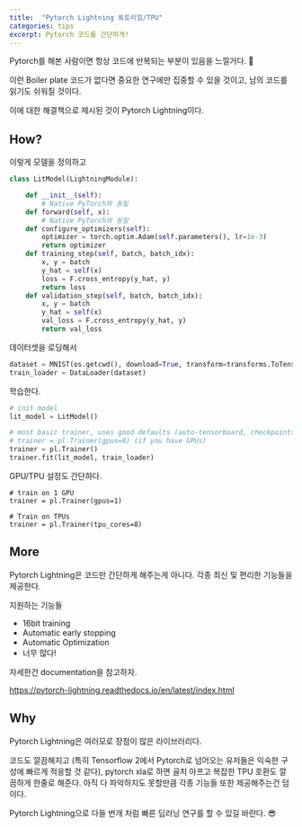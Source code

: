 ```yaml
---
title:  "Pytorch Lightning 튜토리얼/TPU"
categories: tips
excerpt: Pytorch 코드를 간단하게!
---
```

Pytorch를 해본 사람이면 항상 코드에 반복되는 부분이 있음을 느낄거다. :thinking:	

이런 Boiler plate 코드가 없다면 중요한 연구에만 집중할 수 있을 것이고, 남의 코드를 읽기도 쉬워질 것이다. 

이에 대한 해결책으로 제시된 것이 Pytorch Lightning이다.

## How?
이렇게 모델을 정의하고
```python
class LitModel(LightningModule):

    def __init__(self):
        # Native PyTorch와 동일
    def forward(self, x):
        # Native PyTorch와 동일
    def configure_optimizers(self):
        optimizer = torch.optim.Adam(self.parameters(), lr=1e-3)
        return optimizer
    def training_step(self, batch, batch_idx):
        x, y = batch
        y_hat = self(x)
        loss = F.cross_entropy(y_hat, y)
        return loss
    def validation_step(self, batch, batch_idx):
        x, y = batch
        y_hat = self(x)
        val_loss = F.cross_entropy(y_hat, y)
        return val_loss
```

데이터셋을 로딩해서
```python
dataset = MNIST(os.getcwd(), download=True, transform=transforms.ToTensor())
train_loader = DataLoader(dataset)
```
학습한다.
```python
# init model
lit_model = LitModel()

# most basic trainer, uses good defaults (auto-tensorboard, checkpoints, logs, and more)
# trainer = pl.Trainer(gpus=8) (if you have GPUs)
trainer = pl.Trainer()
trainer.fit(lit_model, train_loader)
```

GPU/TPU 설정도 간단하다.
```
# train on 1 GPU
trainer = pl.Trainer(gpus=1)
```
```
# Train on TPUs
trainer = pl.Trainer(tpu_cores=8)
```
## More
Pytorch Lightning은 코드만 간단하게 해주는게 아니다.
각종 최신 및 편리한 기능들을 제공한다.

지원하는 기능들
- 16bit training
- Automatic early stopping
- Automatic Optimization
- 너무 많다! 

자세한건 documentation을 참고하자.

<https://pytorch-lightning.readthedocs.io/en/latest/index.html>

## Why
Pytorch Lightning은 여러모로 장점이 많은 라이브러리다. 

코드도 깔끔해지고 (특히 Tensorflow 2에서 Pytorch로 넘어오는 유저들은 익숙한 구성에 빠르게 적응할 것 같다), pytorch xla로 하면 골치 아프고 복잡한 TPU 호환도 깔끔하게 한줄로 해준다. 아직 다 파악하지도 못할만큼 각종 기능들 또한 제공해주는건 덤이다.

Pytorch Lightning으로 다들 번개 처럼 빠른 딥러닝 연구를 할 수 있길 바란다. :sunglasses:	


